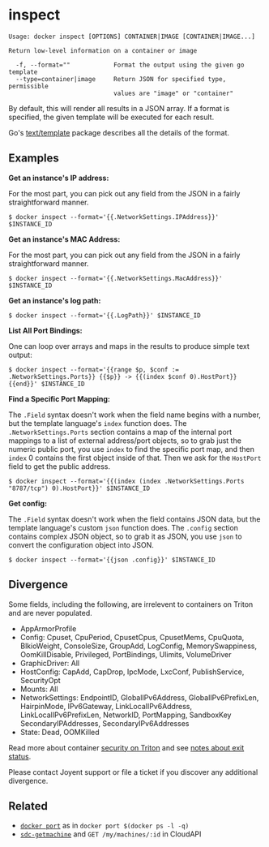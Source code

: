 # inspect

    Usage: docker inspect [OPTIONS] CONTAINER|IMAGE [CONTAINER|IMAGE...]

    Return low-level information on a container or image

      -f, --format=""            Format the output using the given go template
      --type=container|image     Return JSON for specified type, permissible
                                 values are "image" or "container"

By default, this will render all results in a JSON array. If a format is
specified, the given template will be executed for each result.

Go's [text/template](http://golang.org/pkg/text/template/) package
describes all the details of the format.

## Examples

**Get an instance's IP address:**

For the most part, you can pick out any field from the JSON in a fairly
straightforward manner.

    $ docker inspect --format='{{.NetworkSettings.IPAddress}}' $INSTANCE_ID

**Get an instance's MAC Address:**

For the most part, you can pick out any field from the JSON in a fairly
straightforward manner.

    $ docker inspect --format='{{.NetworkSettings.MacAddress}}' $INSTANCE_ID

**Get an instance's log path:**

    $ docker inspect --format='{{.LogPath}}' $INSTANCE_ID

**List All Port Bindings:**

One can loop over arrays and maps in the results to produce simple text
output:

    $ docker inspect --format='{{range $p, $conf := .NetworkSettings.Ports}} {{$p}} -> {{(index $conf 0).HostPort}} {{end}}' $INSTANCE_ID

**Find a Specific Port Mapping:**

The `.Field` syntax doesn't work when the field name begins with a
number, but the template language's `index` function does. The
`.NetworkSettings.Ports` section contains a map of the internal port
mappings to a list of external address/port objects, so to grab just the
numeric public port, you use `index` to find the specific port map, and
then `index` 0 contains the first object inside of that. Then we ask for
the `HostPort` field to get the public address.

    $ docker inspect --format='{{(index (index .NetworkSettings.Ports "8787/tcp") 0).HostPort}}' $INSTANCE_ID

**Get config:**

The `.Field` syntax doesn't work when the field contains JSON data, but
the template language's custom `json` function does. The `.config`
section contains complex JSON object, so to grab it as JSON, you use
`json` to convert the configuration object into JSON.

    $ docker inspect --format='{{json .config}}' $INSTANCE_ID

## Divergence

Some fields, including the following, are irrelevent to containers on Triton and are never populated.

- AppArmorProfile
- Config: Cpuset, CpuPeriod, CpusetCpus, CpusetMems, CpuQuota, BlkioWeight, ConsoleSize, GroupAdd, LogConfig,
  MemorySwappiness, OomKillDisable, Privileged, PortBindings, Ulimits, VolumeDriver
- GraphicDriver: All
- HostConfig: CapAdd, CapDrop, IpcMode, LxcConf, PublishService, SecurityOpt
- Mounts: All
- NetworkSettings: EndpointID, GlobalIPv6Address, GlobalIPv6PrefixLen, HairpinMode, IPv6Gateway,
  LinkLocalIPv6Address, LinkLocalIPv6PrefixLen, NetworkID, PortMapping, SandboxKey
  SecondaryIPAddresses, SecondaryIPv6Addresses
- State: Dead, OOMKilled

Read more about container [security on Triton](features/security.md) and see [notes about exit status](../divergence.md).

Please contact Joyent support or file a ticket if you discover any additional divergence.

## Related

- [`docker port`](../commands/port.md) as in `docker port $(docker ps -l -q)`
- [`sdc-getmachine`](https://apidocs.joyent.com/cloudapi/#GetMachine) and `GET /my/machines/:id` in CloudAPI
